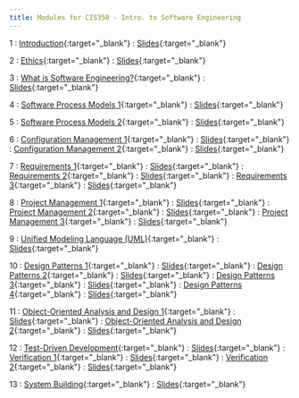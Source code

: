```yaml
---
title: Modules for CIS350 - Intro. to Software Engineering
---
```


1
: [Introduction](../assets/slides/CIS350-1-Introduction.pdf){:target="\_blank"}
  : [Slides](../assets/slides/CIS350-1-Introduction.pdf){:target="\_blank"}

2
: [Ethics](../assets/slides/CIS350-2-Ethics.pdf){:target="\_blank"}
  : [Slides](../assets/slides/CIS350-2-Ethics.pdf){:target="\_blank"}


3
: [What is Software Engineering?](../assets/slides/CIS350-3-What_is_SE.pdf){:target="\_blank"}
  : [Slides](../assets/slides/CIS350-3-What_is_SE.pdf){:target="\_blank"}

4
: [Software Process Models 1](../assets/slides/CIS350-4-Process_Models_1.pdf){:target="\_blank"}
  : [Slides](../assets/slides/CIS350-4-Process_Models_1.pdf){:target="\_blank"}

5
: [Software Process Models 2](../assets/slides/CIS350-5-Process_Models_2.pdf){:target="\_blank"}
  : [Slides](../assets/slides/CIS350-5-Process_Models_2.pdf){:target="\_blank"}

6
: [Configuration Management 1](../assets/slides/CIS350-6-Configuration_Management_1.pdf){:target="\_blank"}
  : [Slides](../assets/slides/CIS350-6-Configuration_Management_1.pdf){:target="\_blank"}
: [Configuration Management 2](../assets/slides/CIS350-7-Configuration_Management_2.pdf){:target="\_blank"}
  : [Slides](../assets/slides/CIS350-7-Configuration_Management_2.pdf){:target="\_blank"}

7
: [Requirements 1](../assets/slides/CIS350-8-Requirements_1.pdf){:target="\_blank"}
  : [Slides](../assets/slides/CIS350-8-Requirements_1.pdf){:target="\_blank"}
: [Requirements 2](../assets/slides/CIS350-9-Requirements_2.pdf){:target="\_blank"}
  : [Slides](../assets/slides/CIS350-9-Requirements_2.pdf){:target="\_blank"}
: [Requirements 3](../assets/slides/CIS350-10-Requirements_3.pdf){:target="\_blank"}
  : [Slides](../assets/slides/CIS350-10-Requirements_3.pdf){:target="\_blank"}

8
: [Project Management 1](../assets/slides/CIS350-11-Project_Management_and_Planning_1.pdf){:target="\_blank"}
  : [Slides](../assets/slides/CIS350-11-Project_Management_and_Planning_1.pdf){:target="\_blank"}
: [Project Management 2](../assets/slides/CIS350-12-Project_Management_and_Planning_2.pdf){:target="\_blank"}
  : [Slides](../assets/slides/CIS350-12-Project_Management_and_Planning_2.pdf){:target="\_blank"}
: [Project Management 3](../assets/slides/CIS350-13-Project_Management_and_Planning_3.pdf){:target="\_blank"}
  : [Slides](../assets/slides/CIS350-13-Project_Management_and_Planning_3.pdf){:target="\_blank"}

9
: [Unified Modeling Language (UML)](../assets/slides/CIS350-14-UML.pdf){:target="\_blank"}
  : [Slides](../assets/slides/CIS350-14-UML.pdf){:target="\_blank"}

10
: [Design Patterns 1](../assets/slides/CIS350-15-Design-Patterns-1.pdf){:target="\_blank"}
  : [Slides](../assets/slides/CIS350-15-Design-Patterns-1.pdf){:target="\_blank"}
: [Design Patterns 2](../assets/slides/CIS350-16-Design-Patterns-2.pdf){:target="\_blank"}
  : [Slides](../assets/slides/CIS350-16-Design-Patterns-2.pdf){:target="\_blank"}
: [Design Patterns 3](../assets/slides/CIS350-17-Design-Patterns-3.pdf){:target="\_blank"}
  : [Slides](../assets/slides/CIS350-17-Design-Patterns-3.pdf){:target="\_blank"}
: [Design Patterns 4](../assets/slides/CIS350-18-Design-Patterns-4.pdf){:target="\_blank"}
  : [Slides](../assets/slides/CIS350-18-Design-Patterns-4.pdf){:target="\_blank"}

11
: [Object-Oriented Analysis and Design 1](../assets/slides/CIS350-19-OOP-OOD-OOA-1.pdf){:target="\_blank"}
  : [Slides](../assets/slides/CIS350-19-OOP-OOD-OOA-1.pdf){:target="\_blank"}
: [Object-Oriented Analysis and Design 2](../assets/slides/CIS350-20-OOP-OOD-OOA-2.pdf){:target="\_blank"}
  : [Slides](../assets/slides/CIS350-20-OOP-OOD-OOA-2.pdf){:target="\_blank"}

12
: [Test-Driven Development](../assets/slides/CIS350-21-Test-driven-Development.pdf){:target="\_blank"}
  : [Slides](../assets/slides/CIS350-21-Test-driven-Development.pdf){:target="\_blank"}
: [Verification 1](../assets/slides/CIS350-22-Verification-1.pdf){:target="\_blank"}
  : [Slides](../assets/slides/CIS350-22-Verification-1.pdf){:target="\_blank"}
: [Verification 2](../assets/slides/CIS350-23-Verification-2.pdf){:target="\_blank"}
  : [Slides](../assets/slides/CIS350-23-Verification-2.pdf){:target="\_blank"}

13
: [System Building](../assets/slides/CIS350-24-System-Building.pdf){:target="\_blank"}
  : [Slides](../assets/slides/CIS350-24-System-Building.pdf){:target="\_blank"}

